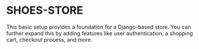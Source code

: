 # SHOES-STORE
This basic setup provides a foundation for a Django-based store. You can further expand this by adding features like user authentication, a shopping cart, checkout process, and more. 
